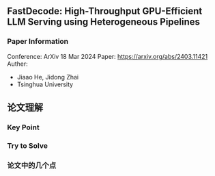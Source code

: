 ## FastDecode: High-Throughput GPU-Efficient LLM Serving using Heterogeneous Pipelines

### Paper Information
Conference: ArXiv 18 Mar 2024
Paper: https://arxiv.org/abs/2403.11421
Auther: 
- Jiaao He, Jidong Zhai
- Tsinghua University


## 论文理解
### Key Point


### Try to Solve

### 论文中的几个点

